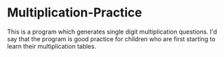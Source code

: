 # Multiplication-Practice
This is a program which generates single digit multiplication questions.
I'd say that the program is good practice for children who are first starting to learn their multiplication tables.
